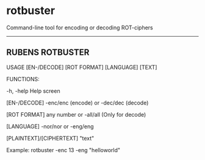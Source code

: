 # rotbuster
Command-line tool for encoding or decoding ROT-ciphers

----------------
RUBENS ROTBUSTER
----------------
USAGE
[EN-/DECODE] [ROT FORMAT] [LANGUAGE] [TEXT]
	
FUNCTIONS:

-h, -help			Help screen

[EN-/DECODE]			-enc/enc (encode) or -dec/dec (decode)

[ROT FORMAT]			any number or -all/all (Only for decode)

[LANGUAGE]			-nor/nor or -eng/eng

[PLAINTEXT]/[CIPHERTEXT]	"text"	
	
Example: rotbuster -enc 13 -eng "helloworld"
